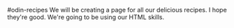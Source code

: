 #odin-recipes
We will be creating a page for all our delicious recipes. I hope they're good. We're going to be using our HTML skills. 